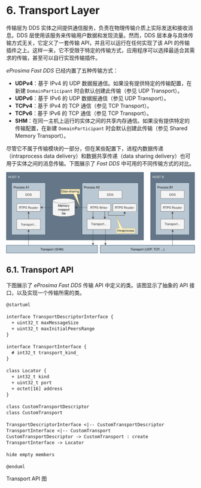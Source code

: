 # 6. Transport Layer

传输层为 DDS 实体之间提供通信服务，负责在物理传输介质上实际发送和接收消息。DDS 层使用该服务来传输用户数据和发现流量。然而，DDS 层本身与具体传输方式无关，它定义了一套传输 API，并且可以运行在任何实现了该 API 的传输插件之上。这样一来，它不受限于特定的传输方式，应用程序可以选择最适合其需求的传输，甚至可以自行实现传输插件。

*eProsima Fast DDS* 已经内置了五种传输方式：

* **UDPv4**：基于 IPv4 的 UDP 数据报通信。如果没有提供特定的传输配置，在新建 `DomainParticipant` 时会默认创建此传输（参见 UDP Transport）。
* **UDPv6**：基于 IPv6 的 UDP 数据报通信（参见 UDP Transport）。
* **TCPv4**：基于 IPv4 的 TCP 通信（参见 TCP Transport）。
* **TCPv6**：基于 IPv6 的 TCP 通信（参见 TCP Transport）。
* **SHM**：在同一主机上运行的实体之间的共享内存通信。如果没有提供特定的传输配置，在新建 `DomainParticipant` 时会默认创建此传输（参见 Shared Memory Transport）。

尽管它不属于传输模块的一部分，但在某些配置下，进程内数据传递（intraprocess data delivery）和数据共享传递（data sharing delivery）也可用于实体之间的消息传输。下图展示了 *Fast DDS* 中可用的不同传输方式的对比。

![transport comparison](img/transport_comparison.svg)

## 6.1. Transport API

下图展示了 *eProsima Fast DDS* 传输 API 中定义的类。该图显示了抽象的 API 接口，以及实现一个传输所需的类。

```plantuml
@startuml

interface TransportDescriptorInterface {
  + uint32_t maxMessageSize
  + uint32_t maxInitialPeersRange
}

interface TransportInterface {
  # int32_t transport_kind_
}

class Locator {
  + int32_t kind
  + uint32_t port
  + octet[16] address
}

class CustomTransportDescriptor
class CustomTransport

TransportDescriptorInterface <|-- CustomTransportDescriptor
TransportInterface <|-- CustomTransport
CustomTransportDescriptor -> CustomTransport : create
TransportInterface -> Locator

hide empty members

@enduml
```

Transport API 图
